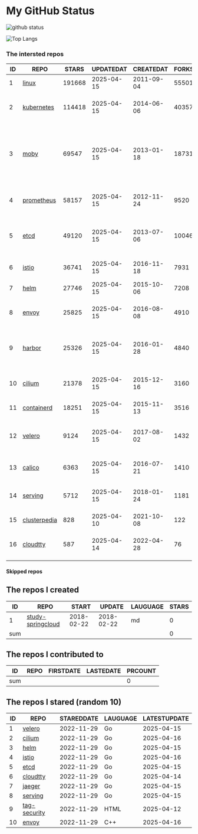 # My GitHub Status

<img src="https://github-readme-stats-1.yihong0618.vercel.app/api?username=daoqingniu&show_icons=true&&&hide_title=true&count_private=true" alt="github status" />

![Top Langs](https://github-readme-stats-1.yihong0618.vercel.app/api/top-langs/?username=daoqingniu&layout=compact)

<!--START_SECTION:github_repos-->
### The intersted repos
| ID |                              REPO                               | STARS  | UPDATEDAT  | CREATEDAT  | FORKSCOUNT |                                                DESCRIPTIONS                                                |
|----|-----------------------------------------------------------------|--------|------------|------------|------------|------------------------------------------------------------------------------------------------------------|
|  1 | [linux](https://github.com/torvalds/linux)                      | 191668 | 2025-04-15 | 2011-09-04 |      55501 | Linux kernel source tree                                                                                   |
|  2 | [kubernetes](https://github.com/kubernetes/kubernetes)          | 114418 | 2025-04-15 | 2014-06-06 |      40357 | Production-Grade Container Scheduling and Management                                                       |
|  3 | [moby](https://github.com/moby/moby)                            |  69547 | 2025-04-15 | 2013-01-18 |      18731 | The Moby Project - a collaborative project for the container ecosystem to assemble container-based systems |
|  4 | [prometheus](https://github.com/prometheus/prometheus)          |  58157 | 2025-04-15 | 2012-11-24 |       9520 | The Prometheus monitoring system and time series database.                                                 |
|  5 | [etcd](https://github.com/etcd-io/etcd)                         |  49120 | 2025-04-15 | 2013-07-06 |      10046 | Distributed reliable key-value store for the most critical data of a distributed system                    |
|  6 | [istio](https://github.com/istio/istio)                         |  36741 | 2025-04-15 | 2016-11-18 |       7931 | Connect, secure, control, and observe services.                                                            |
|  7 | [helm](https://github.com/helm/helm)                            |  27746 | 2025-04-15 | 2015-10-06 |       7208 | The Kubernetes Package Manager                                                                             |
|  8 | [envoy](https://github.com/envoyproxy/envoy)                    |  25825 | 2025-04-15 | 2016-08-08 |       4910 | Cloud-native high-performance edge/middle/service proxy                                                    |
|  9 | [harbor](https://github.com/goharbor/harbor)                    |  25326 | 2025-04-15 | 2016-01-28 |       4840 | An open source trusted cloud native registry project that stores, signs, and scans content.                |
| 10 | [cilium](https://github.com/cilium/cilium)                      |  21378 | 2025-04-15 | 2015-12-16 |       3160 | eBPF-based Networking, Security, and Observability                                                         |
| 11 | [containerd](https://github.com/containerd/containerd)          |  18251 | 2025-04-15 | 2015-11-13 |       3516 | An open and reliable container runtime                                                                     |
| 12 | [velero](https://github.com/vmware-tanzu/velero)                |   9124 | 2025-04-15 | 2017-08-02 |       1432 | Backup and migrate Kubernetes applications and their persistent volumes                                    |
| 13 | [calico](https://github.com/projectcalico/calico)               |   6363 | 2025-04-15 | 2016-07-21 |       1410 | Cloud native networking and network security                                                               |
| 14 | [serving](https://github.com/knative/serving)                   |   5712 | 2025-04-15 | 2018-01-24 |       1181 | Kubernetes-based, scale-to-zero, request-driven compute                                                    |
| 15 | [clusterpedia](https://github.com/clusterpedia-io/clusterpedia) |    828 | 2025-04-10 | 2021-10-08 |        122 | The Encyclopedia of Kubernetes clusters                                                                    |
| 16 | [cloudtty](https://github.com/cloudtty/cloudtty)                |    587 | 2025-04-14 | 2022-04-28 |         76 | A Friendly Kubernetes CloudShell (Web Terminal) !                                                          |



#### Skipped repos
<!--END_SECTION:github_repos-->

<!--START_SECTION:my_github-->
## The repos I created
| ID  |                                 REPO                                 |   START    |   UPDATE   | LAUGUAGE | STARS |
|-----|----------------------------------------------------------------------|------------|------------|----------|-------|
|   1 | [study-springcloud](https://github.com/daoqingniu/study-springcloud) | 2018-02-22 | 2018-02-22 | md       |     0 |
| sum |                                                                      |            |            |          |     0 |

## The repos I contributed to
| ID  | REPO | FIRSTDATE | LASTEDATE | PRCOUNT |
|-----|------|-----------|-----------|---------|
| sum |      |           |           |       0 |

## The repos I stared (random 10)
| ID |                         REPO                         | STAREDDATE | LAUGUAGE | LATESTUPDATE |
|----|------------------------------------------------------|------------|----------|--------------|
|  1 | [velero](https://github.com/vmware-tanzu/velero)     | 2022-11-29 | Go       | 2025-04-15   |
|  2 | [cilium](https://github.com/cilium/cilium)           | 2022-11-29 | Go       | 2025-04-16   |
|  3 | [helm](https://github.com/helm/helm)                 | 2022-11-29 | Go       | 2025-04-15   |
|  4 | [istio](https://github.com/istio/istio)              | 2022-11-29 | Go       | 2025-04-16   |
|  5 | [etcd](https://github.com/etcd-io/etcd)              | 2022-11-29 | Go       | 2025-04-15   |
|  6 | [cloudtty](https://github.com/cloudtty/cloudtty)     | 2022-11-29 | Go       | 2025-04-14   |
|  7 | [jaeger](https://github.com/jaegertracing/jaeger)    | 2022-11-29 | Go       | 2025-04-15   |
|  8 | [serving](https://github.com/knative/serving)        | 2022-11-29 | Go       | 2025-04-15   |
|  9 | [tag-security](https://github.com/cncf/tag-security) | 2022-11-29 | HTML     | 2025-04-12   |
| 10 | [envoy](https://github.com/envoyproxy/envoy)         | 2022-11-29 | C++      | 2025-04-16   |

<!--END_SECTION:my_github-->
